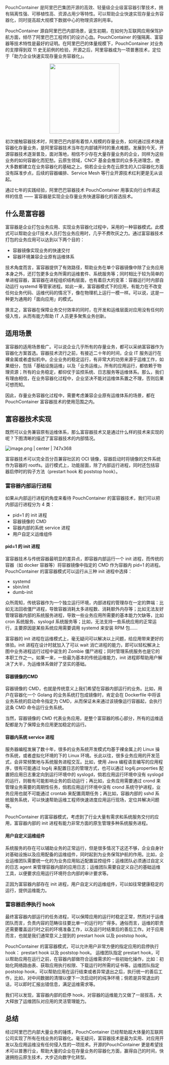 <span data-type="color" style="color:rgb(38, 38, 38)"><span data-type="background" style="background-color:rgb(255, 255, 255)">PouchContainer 是阿里巴巴集团开源的高效、轻量级企业级富容器引擎技术，拥有隔离性强、可移植性高、资源占用少等特性。可以帮助企业快速实现存量业务容器化，同时提高超大规模下数据中心的物理资源利用率</span></span>。

PouchContainer 源自阿里巴巴内部场景，诞生初期，在如何为互联网应用保驾护航方面，倾尽了阿里巴巴工程师们的设计心血。PouchContainer 的强隔离、富容器等技术特性是最好的证明。在阿里巴巴的体量规模下，PouchContainer 对业务的支撑得到双 11 史无前例的检验，开源之后，阿里容器成为一项普惠技术，定位于「助力企业快速实现存量业务容器化」。
<div data-type="alignment" data-value="center" style="text-align:center">
  <div data-type="p">
    <div id="4vggns" data-type="image" data-display="block" data-align="center" data-src="https://cdn.yuque.com/lark/0/2018/png/65333/1526059437042-3ae3f269-7795-44b2-a618-e6af68dc9f21.png" data-width="222">
      <img src="https://cdn.yuque.com/lark/0/2018/png/65333/1526059437042-3ae3f269-7795-44b2-a618-e6af68dc9f21.png" width="222" />
    </div>
  </div>
</div>


初次接触容器技术时，阿里巴巴内部有着惊人规模的存量业务，如何通过技术快速容器化存量业务，是阿里容器技术当年在内部铺开时的重点难题。发展到今天，开源容器技术逐渐普及，面对落地，相信不少存在大量存量业务的企业，同样为这些业务的如何容器化而犯愁。云原生领域，CNCF 基金会推崇的众多先进理念，绝大多数都建立在业务容器化的基础之上。倘若企业业务在云原生的入口容器化方面没有踩准步点，后续的容器编排、Service Mesh 等行业开源技术红利更是无从谈起。

通过七年的实践经验，阿里巴巴容器技术 PouchContainer 用事实向行业传递这样的信息 —— 富容器是实现企业存量业务快速容器化的首选技术。

## 什么是富容器

富容器是企业打包业务应用、实现业务容器化过程中，采用的一种容器模式。此模式可以帮助企业IT技术人员打包业务应用时，几乎不费吹灰之力。通过富容器技术打包的业务应用可以达到以下两个目的：

* 容器镜像实现业务的快速交付
* 容器环境兼容企业原有运维体系

技术角度而言，富容器提供了有效路径，帮助业务在单个容器镜像中除了业务应用本身之外，还打包更多业务所需的运维套件、系统服务等；同时相比于较为简单的单进程容器，富容器在进程组织结构层面，也有着巨大的变革：容器运行时内部自动运行 systemd 等管家进程。如此一来，富容器模式下的应用，有能力在不改变任何业务代码、运维代码的情况下，像在物理机上运行一模一样。可以说，这是一种更为通用的「面向应用」的模式。

换言之，富容器在保障业务交付效率的同时，在开发和运维层面对应用没有任何的侵入性，从而有能力帮助 IT 人员更多聚焦业务创新。

## 适用场景

富容器的适用场景极广。可以说企业几乎所有的存量业务，都可以采纳富容器作为容器化方案首选。容器技术流行之前，有接近二十年的时间，企业 IT 服务运行在裸金属或者虚拟机中。企业业务的稳定运行，有非常大的功劳来源于运维工作，如果细分，包括「基础设施运维」以及「业务运维」。所有的应用运行，都依赖于物理资源；所有的业务稳定，都仰仗于监控系统、日志服务等运维体系。那么，我们有理由相信，在业务容器化过程中，企业坚决不能对运维体系置之不理，否则后果可想而知。

因此，存量业务容器化过程中，需要考虑兼容企业原有运维体系的场景，都在 PouchContainer 富容器技术的使用范围之内。

## 富容器技术实现

既然可以业务兼容原有运维体系，那么富容器技术又是通过什么样的技术来实现的呢？下图清晰的描述了富容器技术的内部情况。


![image.png | center | 747x368](https://cdn.yuque.com/lark/0/2018/png/65333/1526059474453-02e322a1-f33f-4de2-a238-26e0501b3106.png "")


富容器技术可以完全百分百兼容社区的 OCI 镜像，容器启动时将镜像的文件系统作为容器的 rootfs。运行模式上，功能层面，除了内部运行进程，同时还包括容器启停时的钩子方法（prestart hook 和 poststop hook）。

### 富容器内部运行进程

如果从内部运行进程的角度来看待 PouchContainer 的富容器技术，我们可以把内部运行进程分为 4 类：

* pid=1 的 init 进程
* 容器镜像的 CMD
* 容器内部的系统 service 进程
* 用户自定义运维组件

#### pid=1 的 init 进程

富容器技术与传统容器最明显的差异点，即容器内部运行一个 init 进程，而传统的容器（如 docker 容器等）将容器镜像中指定的 CMD 作为容器内 pid=1 的进程。PouchContainer 的富容器模式可以运行从三种 init 进程中选择：

* systemd
* sbin/init
* dumb-init

众所周知，传统容器作为一个独立运行环境，内部进程的管理存在一定的弊端：比如无法回收僵尸进程，导致容器消耗太多进程数、消耗额外内存等；比如无法友好管理容器内部的系统服务进程，导致一些业务应用所需要的基本能力欠缺等，比如 cron 系统服务、syslogd 系统服务等；比如，无法支持一些系统应用的正常运行，主要原因是某些系统应用需要调用 systemd 来安装 RPM 包……

富容器的 init 进程在运维模式上，毫无疑问可以解决以上问题，给应用带来更好的体验。init 进程在设计时就加入了可以 wait 消亡进程的能力，即可以轻松解决上图中业务进程运行过程中诞生的 Zombie 僵尸进程；同时管理系统服务也是它的本职工作之一。如果一来，一些最为基本的传统运维能力，init 进程即帮助用户解决了大半，为运维体系做好了坚实的基础。

#### 容器镜像的CMD

容器镜像的 CMD，也就是传统意义上我们希望在容器内部运行的业务。比如，用户在容器化一个 Golang 的业务系统打包成镜像时，肯定会在 Dockerfile 中将该业务系统的启动命令指定为 CMD，从而保证未来通过该镜像运行容器起，会执行这条 CMD 命令运行业务系统。

当然，容器镜像的 CMD 代表业务应用，是整个富容器的核心部分，所有的运维适配都是为了保障业务应用更加稳定的运行。

#### 容器内系统 service 进程

服务器编程发展了数十年，很多的业务系统开发模式均基于裸金属上的 Linux 操作系统，或者虚拟化环境的下的 Linux 环境。长此以往，很多业务应用的开发范式，会非常频繁地与系统服务进程交互。比如，使用 Java 编程语言编写的应用程序，很有可能通过 log4j 来配置日志的管理方式，也可以通过<span data-type="color" style="color:rgb(0, 0, 0)"> </span>log4j.properties 配置把应用日志重定向到运行环境中的 syslogd，倘若应用运行环境中没有 syslogd 的运行，则极有可能影响业务的启动运行；再比如，业务应用需要通过 crond 来管理业务需要的周期性任务，倘若应用运行环境中没有 crond 系统守护进程，业务应用也就不可能通过 crontab 来配置周期任务；再比如，容器内部的 sshd 系统服务系统，可以快速帮助运维工程师快速进度应用运行现场，定位并解决问题等。

PouchContainer 的富容器模式，考虑到了行业大量有需求和系统服务交付的应用，富容器内部的 init 进程有能力非常方面的原生管理多种系统服务进程。

#### 用户自定义运维组件

系统服务的存在可以辅助业务的正常运行，但是很多情况下这还不够，企业自身针对基础设施以及应用配备的运维组件，同时起到为业务保驾护航的作用。比如，企业运维团队需要统一化的为业务应用贴近配置监控组件；运维团队必须通过自定义的日志 agent 来管理容器内部的应用日志；运维团队需要自定义自己的基础运维工具，以便要求应用运行环境符合内部的审计要求等。

正因为富容器内部存在 init 进程，用户自定义的运维组件，可以如往常健康稳定的运行，提供运维能力。

### 富容器启停执行 hook

最终富容器内部运行的任务进程，可以保障应用的运行时稳定正常，然而对于运维团队而言，负责内容的范畴往往要比单一的运行时广得多。通俗而言，运维的职责还需要覆盖运行时之前的环境准备工作，以及运行时结束后的善后工作。对于应用而言，也就是我们通常意义上提到的 prestart hook 以及  poststop hook。

PouchContainer 的富容器模式，可以允许用户非常方便的指定应用的启停执行 hook： prestart hook 以及 poststop hook。 运维团队指定 prestart hook，可以帮助应用在运行之前，在容器内部做符合运维需求的一些初始化操作，比如：初始化网络路由表、获取应用执行权限、下载运行时所需的证书等。运维团队指定 poststop hook，可以帮助应用在运行结束或者异常退出之后，执行统一的善后工作，比如，对中间数据的清理以便下一次启动时的纯净环境；倘若是异常退出的话，可以即时汇报出错信息，满足运维需求等。

我们可以发现，富容器内部的启停 hook，对容器的运维能力又做了一层拔高，大大释放了运维团队对应用的灵活管理能力。

## 总结

经过阿里巴巴内部大量业务的锤炼，PouchContainer 已经帮助超大体量的互联网公司实现了所有在线业务的容器化。毫无疑问，富容器技术是最为实用、对应用开发以及应用运维没有任何侵入性的一项技术。开源的PouchContainer 更是希望技术可以普惠行业，帮助大量的企业在存量业务的容器化方面，赢得自己的时间，快速拥抱云原生技术，大步迈向数字化转型。



